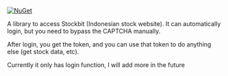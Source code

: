 [![NuGet](https://img.shields.io/nuget/v/StockbitClient.svg)](https://www.nuget.org/packages/StockbitClient/) 

A library to access Stockbit (Indonesian stock website). It can automatically login, but you need to bypass the CAPTCHA manually.

After login, you get the token, and you can use that token to do anything else (get stock data, etc).

Currently it only has login function, I will add more in the future
